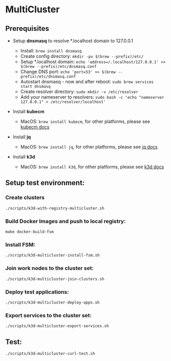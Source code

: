 # MultiCluster

## Prerequisites
- Setup **dnsmasq** to resolve *.localhost domain to 127.0.0.1
  * Install: `brew install dnsmasq`
  * Create config directory: `mkdir -pv $(brew --prefix)/etc/`
  * Setup *.localhost domain: `echo 'address=/.localhost/127.0.0.1' >> $(brew --prefix)/etc/dnsmasq.conf`
  * Change DNS port: `echo 'port=53' >> $(brew --prefix)/etc/dnsmasq.conf`
  * Autostart dnsmasq - now and after reboot: `sudo brew services start dnsmasq`
  * Create resolver directory: `sudo mkdir -v /etc/resolver`
  * Add your nameserver to resolvers: `sudo bash -c 'echo "nameserver 127.0.0.1" > /etc/resolver/localhost'`

- Install **kubecm**
  * MacOS: `brew install kubecm`, for other platforms, please see [kubecm docs](https://kubecm.cloud/en-us/install)
 
- Install **jq**  
  * MacOS: `brew install jq`, for other platforms, please see [jq docs](https://jqlang.github.io/jq/download//)

- Install **k3d**
  * MacOS: `brew install k3d`, for other platforms, please see [k3d docs](https://k3d.io/#installation)

## Setup test environment:
### Create clusters
`./scripts/k3d-with-registry-multicluster.sh`

### Build Docker Images and push to local registry:
`make docker-build-fsm`

### Install FSM:
`./scripts/k3d-multicluster-install-fsm.sh`

### Join work nodes to the cluster set:
`./scripts/k3d-multicluster-join-clusters.sh`

### Deploy test applications:
`./scripts/k3d-multicluster-deploy-apps.sh`

### Export services to the cluster set:
`./scripts/k3d-multicluster-export-services.sh`

## Test:
`./scripts/k3d-multicluster-curl-test.sh`